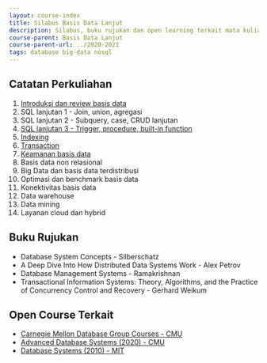 ```yaml
---
layout: course-index
title: Silabus Basis Data Lanjut
description: Silabus, buku rujukan dan open learning terkait mata kuliah Basis Data Lanjut
course-parent: Basis Data Lanjut
course-parent-url: ../2020-2021
tags: database big-data nosql
---
```


## Catatan Perkuliahan

1. [Introduksi dan review basis data](introduksi-dan-review-basis-data)
2. SQL lanjutan 1 - Join, union, agregasi
3. SQL lanjutan 2 - Subquery, case, CRUD lanjutan 
4. [SQL lanjutan 3 - Trigger, procedure, built-in function](procedure-trigger-builtin-function)
5. [Indexing](indexing)
6. [Transaction](transaction)
7. [Keamanan basis data](security)
8. Basis data non relasional
9. Big Data dan basis data terdistribusi
10. Optimasi dan benchmark basis data
11. Konektivitas basis data
12. Data warehouse
13. Data mining
14. Layanan cloud dan hybrid

## Buku Rujukan

- Database System Concepts - Silberschatz
- A Deep Dive Into How Distributed Data Systems Work - Alex Petrov
- Database Management Systems - Ramakrishnan
- Transactional Information Systems: Theory, Algorithms, and the Practice of Concurrency Control and Recovery - Gerhard Weikum

## Open Course Terkait

- [Carnegie Mellon Database Group Courses - CMU](https://db.cs.cmu.edu/courses/)
- [Advanced Database Systems (2020) - CMU](https://15721.courses.cs.cmu.edu/spring2020/schedule.html)
- [Database Systems (2010) - MIT](https://ocw.mit.edu/courses/electrical-engineering-and-computer-science/6-830-database-systems-fall-2010/)
